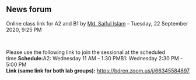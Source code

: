 <h2>News forum</h2><a href="https://moodle.cse.buet.ac.bd/user/view.php?id=1131&course=483"></a>
Online class link for A2 and B1
by <a href="https://moodle.cse.buet.ac.bd/user/view.php?id=1131&course=483">Md. Saiful Islam</a> - Tuesday, 22 September 2020, 9:25 PM


 

Please use the following link to join the sessional at the scheduled time.<b>Schedule:</b>A2: Wednesday 11 AM - 1:30 PMB1: Wednesday 2:30 PM - 5:00 PM<br /><b>Link (same link for both lab groups):</b> https://bdren.zoom.us/j/66345584697<br />






